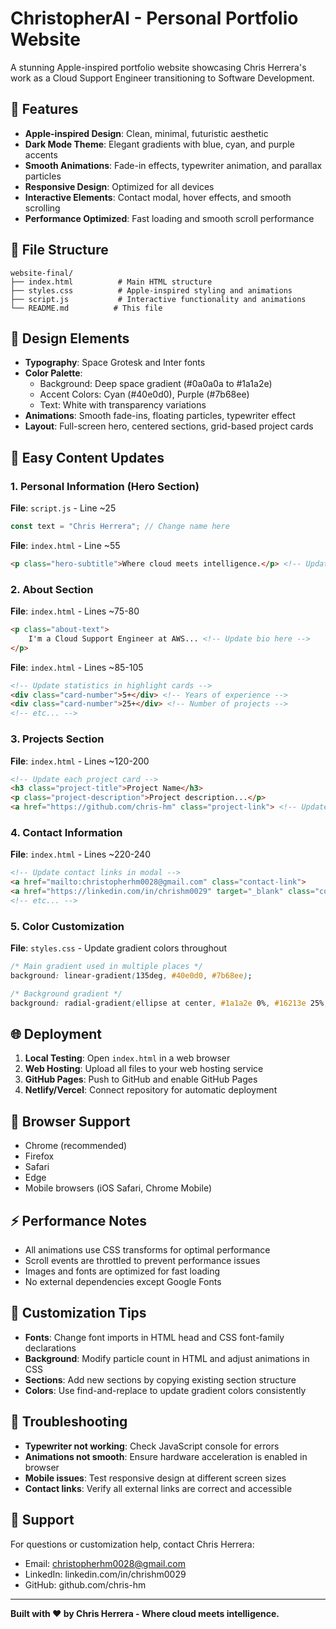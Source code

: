 # ChristopherAI - Personal Portfolio Website

A stunning Apple-inspired portfolio website showcasing Chris Herrera's work as a Cloud Support Engineer transitioning to Software Development.

## 🚀 Features

- **Apple-inspired Design**: Clean, minimal, futuristic aesthetic
- **Dark Mode Theme**: Elegant gradients with blue, cyan, and purple accents
- **Smooth Animations**: Fade-in effects, typewriter animation, and parallax particles
- **Responsive Design**: Optimized for all devices
- **Interactive Elements**: Contact modal, hover effects, and smooth scrolling
- **Performance Optimized**: Fast loading and smooth scroll performance

## 📁 File Structure

```
website-final/
├── index.html          # Main HTML structure
├── styles.css          # Apple-inspired styling and animations
├── script.js           # Interactive functionality and animations
└── README.md          # This file
```

## 🎨 Design Elements

- **Typography**: Space Grotesk and Inter fonts
- **Color Palette**: 
  - Background: Deep space gradient (#0a0a0a to #1a1a2e)
  - Accent Colors: Cyan (#40e0d0), Purple (#7b68ee)
  - Text: White with transparency variations
- **Animations**: Smooth fade-ins, floating particles, typewriter effect
- **Layout**: Full-screen hero, centered sections, grid-based project cards

## 🔧 Easy Content Updates

### 1. Personal Information (Hero Section)
**File**: `script.js` - Line ~25
```javascript
const text = "Chris Herrera"; // Change name here
```

**File**: `index.html` - Line ~55
```html
<p class="hero-subtitle">Where cloud meets intelligence.</p> <!-- Update tagline -->
```

### 2. About Section
**File**: `index.html` - Lines ~75-80
```html
<p class="about-text">
    I'm a Cloud Support Engineer at AWS... <!-- Update bio here -->
</p>
```

**File**: `index.html` - Lines ~85-105
```html
<!-- Update statistics in highlight cards -->
<div class="card-number">5+</div> <!-- Years of experience -->
<div class="card-number">25+</div> <!-- Number of projects -->
<!-- etc... -->
```

### 3. Projects Section
**File**: `index.html` - Lines ~120-200
```html
<!-- Update each project card -->
<h3 class="project-title">Project Name</h3>
<p class="project-description">Project description...</p>
<a href="https://github.com/chris-hm" class="project-link"> <!-- Update GitHub links -->
```

### 4. Contact Information
**File**: `index.html` - Lines ~220-240
```html
<!-- Update contact links in modal -->
<a href="mailto:christopherhm0028@gmail.com" class="contact-link">
<a href="https://linkedin.com/in/chrishm0029" target="_blank" class="contact-link">
<!-- etc... -->
```

### 5. Color Customization
**File**: `styles.css` - Update gradient colors throughout
```css
/* Main gradient used in multiple places */
background: linear-gradient(135deg, #40e0d0, #7b68ee);

/* Background gradient */
background: radial-gradient(ellipse at center, #1a1a2e 0%, #16213e 25%, #0f0f23 50%, #000000 100%);
```

## 🌐 Deployment

1. **Local Testing**: Open `index.html` in a web browser
2. **Web Hosting**: Upload all files to your web hosting service
3. **GitHub Pages**: Push to GitHub and enable GitHub Pages
4. **Netlify/Vercel**: Connect repository for automatic deployment

## 📱 Browser Support

- Chrome (recommended)
- Firefox
- Safari
- Edge
- Mobile browsers (iOS Safari, Chrome Mobile)

## ⚡ Performance Notes

- All animations use CSS transforms for optimal performance
- Scroll events are throttled to prevent performance issues
- Images and fonts are optimized for fast loading
- No external dependencies except Google Fonts

## 🔧 Customization Tips

- **Fonts**: Change font imports in HTML head and CSS font-family declarations
- **Background**: Modify particle count in HTML and adjust animations in CSS
- **Sections**: Add new sections by copying existing section structure
- **Colors**: Use find-and-replace to update gradient colors consistently

## 🐛 Troubleshooting

- **Typewriter not working**: Check JavaScript console for errors
- **Animations not smooth**: Ensure hardware acceleration is enabled in browser
- **Mobile issues**: Test responsive design at different screen sizes
- **Contact links**: Verify all external links are correct and accessible

## 📧 Support

For questions or customization help, contact Chris Herrera:
- Email: christopherhm0028@gmail.com
- LinkedIn: linkedin.com/in/chrishm0029
- GitHub: github.com/chris-hm

---

**Built with ❤️ by Chris Herrera - Where cloud meets intelligence.**